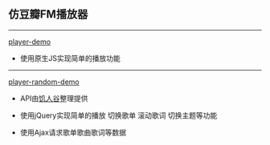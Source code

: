 ## 仿豆瓣FM播放器

* * *

[player-demo](https://nice-ming.github.io/simple-player-demo/player/index.html)
 
* 使用原生JS实现简单的播放功能
 
----- 

[player-random-demo](https://nice-ming.github.io/simple-player-demo/player-random/index.html)
 
* API由[饥人谷](https://jirenguapi.applinzi.com)整理提供
 
* 使用jQuery实现简单的播放 切换歌单 滚动歌词 切换主题等功能
    
* 使用Ajax请求歌单歌曲歌词等数据
